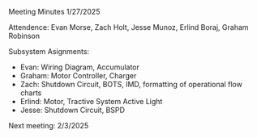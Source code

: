 Meeting Minutes 1/27/2025

Attendence: Evan Morse, Zach Holt, Jesse Munoz, Erlind Boraj, Graham Robinson



Subsystem Asignments:
- Evan: Wiring Diagram, Accumulator
- Graham: Motor Controller, Charger
- Zach: Shutdown Circuit, BOTS, IMD, formatting of operational flow charts
- Erlind: Motor, Tractive System Active Light
- Jesse: Shutdown Circuit, BSPD

Next meeting: 2/3/2025

